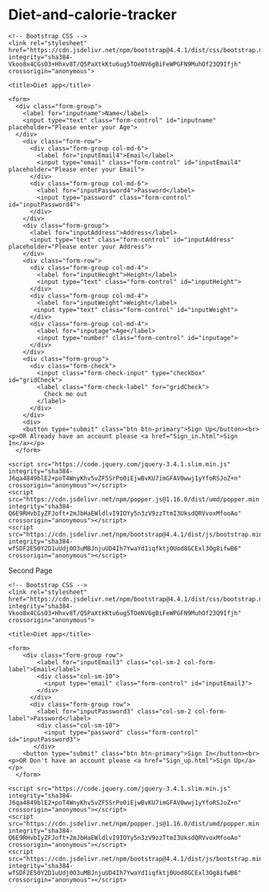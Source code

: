 # Diet-and-calorie-tracker
<!doctype html>
<html lang="en">
  <head>
    <!-- Required meta tags -->
    <meta charset="utf-8">
    <meta name="viewport" content="width=device-width, initial-scale=1, shrink-to-fit=no">

    <!-- Bootstrap CSS -->
    <link rel="stylesheet" href="https://cdn.jsdelivr.net/npm/bootstrap@4.4.1/dist/css/bootstrap.min.css" integrity="sha384-Vkoo8x4CGsO3+Hhxv8T/Q5PaXtkKtu6ug5TOeNV6gBiFeWPGFN9MuhOf23Q9Ifjh" crossorigin="anonymous">

    <title>Diet app</title>
  </head>
  <body>

    <form>
      <div class="form-group">
        <label for="inputname">Name</label>
        <input type="text" class="form-control" id="inputname" placeholder="Please enter your Age">
      </div>
        <div class="form-row">
          <div class="form-group col-md-6">
            <label for="inputEmail4">Email</label>
            <input type="email" class="form-control" id="inputEmail4" placeholder="Please enter your Email">
          </div>
          <div class="form-group col-md-6">
            <label for="inputPassword4">Password</label>
            <input type="password" class="form-control" id="inputPassword4">
          </div>
        </div>
        <div class="form-group">
          <label for="inputAddress">Address</label>
          <input type="text" class="form-control" id="inputAddress" placeholder="Please enter your Address">
        </div>
        <div class="form-row">
          <div class="form-group col-md-4">
            <label for="inputHeight">Height</label>
            <input type="text" class="form-control" id="inputHeight">
          </div>
          <div class="form-group col-md-4">
            <label for="inputWeight">Weight</label>
           <input type="text" class="form-control" id="inputWeight">
          </div>
          <div class="form-group col-md-4">
            <label for="inputage">Age</label>
            <input type="number" class="form-control" id="inputage">
          </div>
        </div>
        <div class="form-group">
          <div class="form-check">
            <input class="form-check-input" type="checkbox" id="gridCheck">
            <label class="form-check-label" for="gridCheck">
              Check me out
            </label>
          </div>
        </div> 
        <div>
        <button type="submit" class="btn btn-primary">Sign Up</button><br><p>OR Already have an account please <a href="Sign_in.html">Sign In</a></p>
      </form>

    <script src="https://code.jquery.com/jquery-3.4.1.slim.min.js" integrity="sha384-J6qa4849blE2+poT4WnyKhv5vZF5SrPo0iEjwBvKU7imGFAV0wwj1yYfoRSJoZ+n" crossorigin="anonymous"></script>
    <script src="https://cdn.jsdelivr.net/npm/popper.js@1.16.0/dist/umd/popper.min.js" integrity="sha384-Q6E9RHvbIyZFJoft+2mJbHaEWldlvI9IOYy5n3zV9zzTtmI3UksdQRVvoxMfooAo" crossorigin="anonymous"></script>
    <script src="https://cdn.jsdelivr.net/npm/bootstrap@4.4.1/dist/js/bootstrap.min.js" integrity="sha384-wfSDF2E50Y2D1uUdj0O3uMBJnjuUD4Ih7YwaYd1iqfktj0Uod8GCExl3Og8ifwB6" crossorigin="anonymous"></script>
  </body>
</html>

Second Page
<!doctype html>
<html lang="en">
  <head>
    <!-- Required meta tags -->
    <meta charset="utf-8">
    <meta name="viewport" content="width=device-width, initial-scale=1, shrink-to-fit=no">

    <!-- Bootstrap CSS -->
    <link rel="stylesheet" href="https://cdn.jsdelivr.net/npm/bootstrap@4.4.1/dist/css/bootstrap.min.css" integrity="sha384-Vkoo8x4CGsO3+Hhxv8T/Q5PaXtkKtu6ug5TOeNV6gBiFeWPGFN9MuhOf23Q9Ifjh" crossorigin="anonymous">

    <title>Diet app</title>
  </head>
  <body>

    <form>
        <div class="form-group row">
            <label for="inputEmail3" class="col-sm-2 col-form-label">Email</label>
            <div class="col-sm-10">
              <input type="email" class="form-control" id="inputEmail3">
            </div>
          </div>
          <div class="form-group row">
            <label for="inputPassword3" class="col-sm-2 col-form-label">Password</label>
            <div class="col-sm-10">
              <input type="password" class="form-control" id="inputPassword3">
           </div>
        <button type="submit" class="btn btn-primary">Sign In</button><br><p>OR Don't have an account please <a href="Sign_up.html">Sign Up</a></p>
      </form>

    <script src="https://code.jquery.com/jquery-3.4.1.slim.min.js" integrity="sha384-J6qa4849blE2+poT4WnyKhv5vZF5SrPo0iEjwBvKU7imGFAV0wwj1yYfoRSJoZ+n" crossorigin="anonymous"></script>
    <script src="https://cdn.jsdelivr.net/npm/popper.js@1.16.0/dist/umd/popper.min.js" integrity="sha384-Q6E9RHvbIyZFJoft+2mJbHaEWldlvI9IOYy5n3zV9zzTtmI3UksdQRVvoxMfooAo" crossorigin="anonymous"></script>
    <script src="https://cdn.jsdelivr.net/npm/bootstrap@4.4.1/dist/js/bootstrap.min.js" integrity="sha384-wfSDF2E50Y2D1uUdj0O3uMBJnjuUD4Ih7YwaYd1iqfktj0Uod8GCExl3Og8ifwB6" crossorigin="anonymous"></script>
  </body>
</html>
